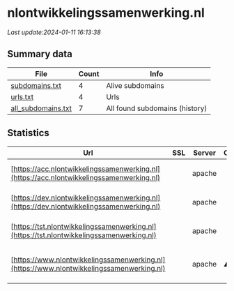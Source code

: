 # nlontwikkelingssamenwerking.nl
*Last update:2024-01-11 16:13:38*
## Summary data
| File       | Count | Info |
|------------|-------|------|
|[subdomains.txt](/data/nlontwikkelingssamenwerking/subdomains.txt)|4|Alive subdomains|
|[urls.txt](/data/nlontwikkelingssamenwerking/urls.txt)|4|Urls|
|[all_subdomains.txt](/data/nlontwikkelingssamenwerking/all_subdomains.txt)|7|All found subdomains (history)|
## Statistics
| Url | SSL | Server | Cookie | HSTS | CSP | XFO | XXP | RP | Tech |
|------------|-------|------|------|------|------|------|------|------|------|
|[https://acc.nlontwikkelingssamenwerking.nl](https://acc.nlontwikkelingssamenwerking.nl)| |apache| | | | | |:white_check_mark: |Apache HTTP Server|
|[https://dev.nlontwikkelingssamenwerking.nl](https://dev.nlontwikkelingssamenwerking.nl)| |apache| | | | | |:white_check_mark: |Apache HTTP Server|
|[https://tst.nlontwikkelingssamenwerking.nl](https://tst.nlontwikkelingssamenwerking.nl)| |apache| | | | | |:white_check_mark: |Apache HTTP Server|
|[https://www.nlontwikkelingssamenwerking.nl](https://www.nlontwikkelingssamenwerking.nl)| |apache|:warning: |:white_check_mark: |:warning: |:white_check_mark: |:white_check_mark: |:white_check_mark: |Apache HTTP Server H...|